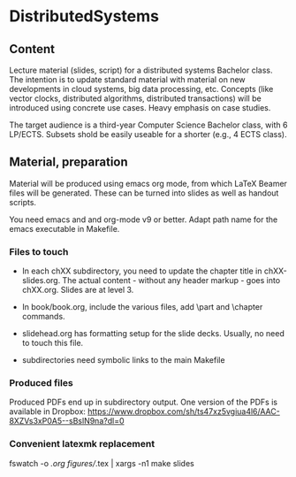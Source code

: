 # DistributedSystems

## Content 

Lecture material (slides, script) for a distributed systems Bachelor
class. The intention is to update standard material with material on
new developments in cloud systems, big data processing,
etc. Concepts (like vector clocks, distributed algorithms, distributed
transactions) will be introduced using concrete use cases. Heavy
emphasis on case studies. 

The target audience is a third-year Computer Science Bachelor class,
with 6 LP/ECTS. Subsets shold be easily useable for a shorter (e.g., 4
ECTS class). 

## Material, preparation 

Material will be produced using emacs org mode, from which LaTeX
Beamer files will be generated. These can be turned into slides as
well as handout scripts. 

You need emacs and and org-mode v9 or better. Adapt path name for the
emacs executable in Makefile. 


### Files to touch 

- In each chXX subdirectory, you need to update the chapter title in
  chXX-slides.org. The actual content - without any header markup -
  goes into chXX.org. Slides are at level 3. 
  
- In book/book.org, include the various files, add \part and \chapter
  commands. 

- slidehead.org has formatting setup for the slide decks. Usually, no
  need to touch this file. 

- subdirectories need symbolic links to the main Makefile 

### Produced files 

Produced PDFs end up in subdirectory output. One version of the PDFs
is available in Dropbox:
https://www.dropbox.com/sh/ts47xz5vgiua4l6/AAC-8XZVs3xP0A5--sBslN9na?dl=0 

### Convenient latexmk replacement 

fswatch -o *.org figures/*.tex  | xargs  -n1 make slides
